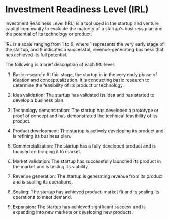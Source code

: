 # Investment Readiness Level (IRL)

Investment Readiness Level (IRL) is a tool used in the startup and venture capital community to evaluate the maturity of a startup's business plan and the potential of its technology or product. 

IRL is a scale ranging from 1 to 9, where 1 represents the very early stage of the startup, and 9 indicates a successful, revenue-generating business that has achieved its full potential.

The following is a brief description of each IRL level:

1. Basic research: At this stage, the startup is in the very early phase of ideation and conceptualization. It is conducting basic research to determine the feasibility of its product or technology.

2. Idea validation: The startup has validated its idea and has started to develop a business plan.

3. Technology demonstration: The startup has developed a prototype or proof of concept and has demonstrated the technical feasibility of its product.

4. Product development: The startup is actively developing its product and is refining its business plan.

5. Commercialization: The startup has a fully developed product and is focused on bringing it to market.

6. Market validation: The startup has successfully launched its product in the market and is testing its viability.

7. Revenue generation: The startup is generating revenue from its product and is scaling its operations.

8. Scaling: The startup has achieved product-market fit and is scaling its operations to meet demand.

9. Expansion: The startup has achieved significant success and is expanding into new markets or developing new products.
